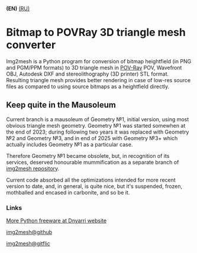 **(EN)** [(RU)](README.RU.md)

# Bitmap to POVRay 3D triangle mesh converter

Img2mesh is a Python program for conversion of bitmap heightfield (in PNG and PGM/PPM formats) to 3D triangle mesh in [POV-Ray](https://www.povray.org/) POV, Wavefront OBJ, Autodesk DXF and stereolithography (3D printer) STL format. Resulting triangle mesh provides better rendering in case of low-res source files as compared to using source bitmaps as a heightfield directly.  

## Keep quite in the Mausoleum

Current branch is a mausoleum of Geometry №1, initial version, using most obvious triangle mesh geometry. Geometry №1 was started somewhen at the end of 2023; during following two years it was replaced with Geometry №2 and Geometry №3, and in end of 2025 with Geometry №3+ which actually includes Geometry №1 as a particular case.

Therefore Geometry №1 became obsolete, but, in recognition of its services, deserved honourable mummification as a separate branch of [img2mesh repository](https://github.com/Dnyarri/img2mesh).

Current code absorbed all the optimizations intended for more recent version to date, and, in general, is quite nice, but it's suspended, frozen, mothballed and encased in carbonite, and so be it.

### Links

[More Python freeware at Dnyarri website](https://dnyarri.github.io/)

[img2mesh@github](https://github.com/Dnyarri/img2mesh)

[img2mesh@gitflic](https://gitflic.ru/project/dnyarri/img2mesh)
